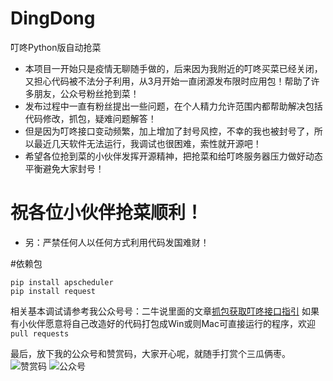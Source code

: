 # DingDong
叮咚Python版自动抢菜

- 本项目一开始只是疫情无聊随手做的，后来因为我附近的叮咚买菜已经关闭，又担心代码被不法分子利用，从3月开始一直闭源发布限时应用包！帮助了许多朋友，公众号粉丝抢到菜！
- 发布过程中一直有粉丝提出一些问题，在个人精力允许范围内都帮助解决包括代码修改，抓包，疑难问题解答！
- 但是因为叮咚接口变动频繁，加上增加了封号风控，不幸的我也被封号了，所以最近几天软件无法运行，我调试也很困难，索性就开源吧！
- 希望各位抢到菜的小伙伴发挥开源精神，把抢菜和给叮咚服务器压力做好动态平衡避免大家封号！
# 祝各位小伙伴抢菜顺利！
- 另：严禁任何人以任何方式利用代码发国难财！

#依赖包
```
pip install apscheduler
pip install request
```
相关基本调试请参考我公众号号：二牛说里面的文章[抓包获取叮咚接口指引](https://mp.weixin.qq.com/s?__biz=Mzg4Mzc2ODk5Ng==&mid=2247483669&idx=1&sn=18678545053606a68b474fc2135a4d3b&chksm=cf432adef834a3c8ce00d267ee06b3ba3295e2eef95e5485b972b559275054bd2415c207f869&token=959609307&lang=zh_CN#rd)
如果有小伙伴愿意将自己改造好的代码打包成Win或则Mac可直接运行的程序，欢迎`pull requests`

最后，放下我的公众号和赞赏码，大家开心呢，就随手打赏个三瓜俩枣。
![赞赏码](https://mmbiz.qpic.cn/mmbiz_jpg/icatyg5Aiatb7M4YNaIbrPSfEia1De1WvYTCpP5biaCSakuibDJ8DnApvDwDU6mkgHWwpJUN5cBGIp2NWn9RLSvE40w/640?wx_fmt=jpeg&wxfrom=5&wx_lazy=1&wx_co=1)
![公众号](https://mmbiz.qpic.cn/mmbiz_jpg/icatyg5Aiatb7M4YNaIbrPSfEia1De1WvYTeQx5EVnmo3u4XKmymagZyDkUVgyaXxFlr4u3bWlMP17H7nxKgp6eBQ/640?wx_fmt=jpeg&wxfrom=5&wx_lazy=1&wx_co=1)
